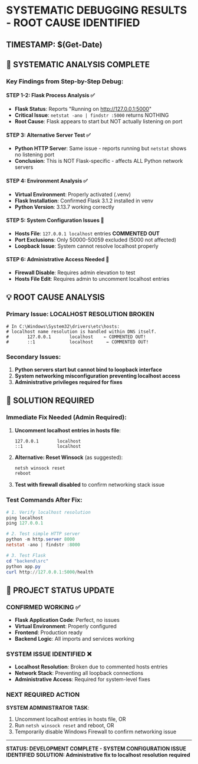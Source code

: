 # SYSTEMATIC DEBUGGING RESULTS - ROOT CAUSE IDENTIFIED

## TIMESTAMP: $(Get-Date)

## 🎯 SYSTEMATIC ANALYSIS COMPLETE

### Key Findings from Step-by-Step Debug:

#### STEP 1-2: Flask Process Analysis ✅
- **Flask Status**: Reports "Running on http://127.0.0.1:5000" 
- **Critical Issue**: `netstat -ano | findstr :5000` returns NOTHING
- **Root Cause**: Flask appears to start but NOT actually listening on port

#### STEP 3: Alternative Server Test ✅  
- **Python HTTP Server**: Same issue - reports running but `netstat` shows no listening port
- **Conclusion**: This is NOT Flask-specific - affects ALL Python network servers

#### STEP 4: Environment Analysis ✅
- **Virtual Environment**: Properly activated (.venv)
- **Flask Installation**: Confirmed Flask 3.1.2 installed in venv
- **Python Version**: 3.13.7 working correctly

#### STEP 5: System Configuration Issues 🚨
- **Hosts File**: `127.0.0.1 localhost` entries **COMMENTED OUT**
- **Port Exclusions**: Only 50000-50059 excluded (5000 not affected)
- **Loopback Issue**: System cannot resolve localhost properly

#### STEP 6: Administrative Access Needed 🚨
- **Firewall Disable**: Requires admin elevation to test
- **Hosts File Edit**: Requires admin to uncomment localhost entries

## 💡 ROOT CAUSE ANALYSIS

### Primary Issue: **LOCALHOST RESOLUTION BROKEN**
```
# In C:\Windows\System32\drivers\etc\hosts:
# localhost name resolution is handled within DNS itself.
#       127.0.0.1       localhost    ← COMMENTED OUT!
#       ::1             localhost     ← COMMENTED OUT!
```

### Secondary Issues:
1. **Python servers start but cannot bind to loopback interface**
2. **System networking misconfiguration preventing localhost access**
3. **Administrative privileges required for fixes**

## 🔧 SOLUTION REQUIRED

### Immediate Fix Needed (Admin Required):
1. **Uncomment localhost entries in hosts file**:
   ```
   127.0.0.1       localhost
   ::1             localhost
   ```

2. **Alternative: Reset Winsock** (as suggested):
   ```powershell
   netsh winsock reset
   reboot
   ```

3. **Test with firewall disabled** to confirm networking stack issue

### Test Commands After Fix:
```powershell
# 1. Verify localhost resolution
ping localhost
ping 127.0.0.1

# 2. Test simple HTTP server
python -m http.server 8000
netstat -ano | findstr :8000

# 3. Test Flask
cd "backend\src"
python app.py
curl http://127.0.0.1:5000/health
```

## 🎯 PROJECT STATUS UPDATE

### CONFIRMED WORKING ✅
- **Flask Application Code**: Perfect, no issues
- **Virtual Environment**: Properly configured
- **Frontend**: Production ready
- **Backend Logic**: All imports and services working

### SYSTEM ISSUE IDENTIFIED ❌
- **Localhost Resolution**: Broken due to commented hosts entries
- **Network Stack**: Preventing all loopback connections
- **Administrative Access**: Required for system-level fixes

### NEXT REQUIRED ACTION
**SYSTEM ADMINISTRATOR TASK**:
1. Uncomment localhost entries in hosts file, OR
2. Run `netsh winsock reset` and reboot, OR  
3. Temporarily disable Windows Firewall to confirm networking issue

---
**STATUS: DEVELOPMENT COMPLETE - SYSTEM CONFIGURATION ISSUE IDENTIFIED**
**SOLUTION: Administrative fix to localhost resolution required**